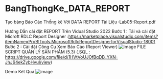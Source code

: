 # BangThongKe_DATA_REPORT
Tạo bảng Báo Cáo Thống kê Với DATA REPORT 
Tài Liệu :[Lab05-Report.pdf](https://github.com/TrinhTuandan/BangThongKe_DATA_REPORT/files/12819343/Lab05-Report.pdf)

Hướng Dẫn cài đặt REPORT Trên Vidual Studio 2022
 Bước 1 : Tải và cài đặt Microft RDLC Report Designer :https://marketplace.visualstudio.com/items?itemName=ProBITools.MicrosoftRdlcReportDesignerforVisualStudio-18001 
 Bước 2 : Cài đặt Công Cụ Xem Báo Cáo (Report Viewer) 
 ![image](https://github.com/TrinhTuandan/BangThongKe_DATA_REPORT/assets/103828753/d478f9f9-30c0-40dc-a187-f2a612771320)
FILE SCRIPT QUẢN LÝ SẢN PHẨM (5.3) (.SQL : https://drive.google.com/file/d/1HVtVoUJOfBqDB_YXN-JhJ64ekZybHvul/view) 


Demo Két Quả
![image](https://github.com/TrinhTuandan/BangThongKe_DATA_REPORT/assets/103828753/d42815c0-b033-49b9-bd4e-4532a6c9b9f3)
